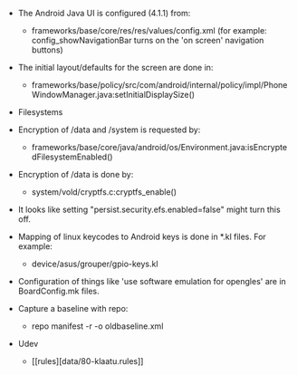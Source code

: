    * The Android Java UI is configured (4.1.1) from:
      * frameworks/base/core/res/res/values/config.xml  (for example: config_showNavigationBar turns on the 'on screen' navigation buttons)
   * The initial layout/defaults for the screen are done in:
      * frameworks/base/policy/src/com/android/internal/policy/impl/PhoneWindowManager.java:setInitialDisplaySize()

   * Filesystems
   * Encryption of /data and /system is requested by:
      * frameworks/base/core/java/android/os/Environment.java:isEncryptedFilesystemEnabled()
   * Encryption of /data is done by:
      * system/vold/cryptfs.c:cryptfs_enable()
   * It looks like setting "persist.security.efs.enabled=false" might turn this off.

   * Mapping of linux keycodes to Android keys is done in *.kl files.  For example:
      * device/asus/grouper/gpio-keys.kl

   * Configuration of things like 'use software emulation for opengles' are in BoardConfig.mk files.

   * Capture a baseline with repo:
      * repo manifest -r -o oldbaseline.xml

   * Udev
      * [[rules][data/80-klaatu.rules]]
